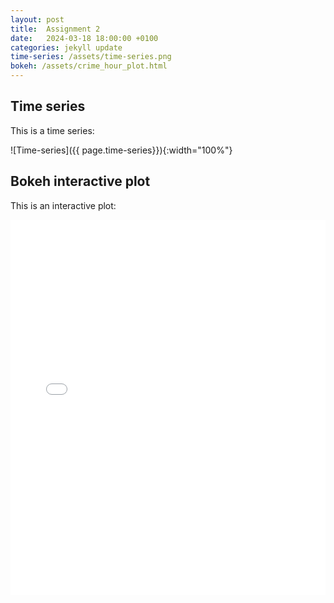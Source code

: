 ```yaml
---
layout: post
title:  Assignment 2
date:   2024-03-18 18:00:00 +0100
categories: jekyll update
time-series: /assets/time-series.png
bokeh: /assets/crime_hour_plot.html
---
```

## Time series
This is a time series:

![Time-series]({{ page.time-series}}){:width="100%"}

## Bokeh interactive plot

This is an interactive plot:

<iframe src="{{page.bokeh}}" width="100%" height="600px" frameborder="0">
    Sorry, your browser doesn't support iframes.
</iframe>